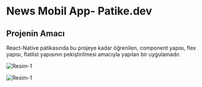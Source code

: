 
# News Mobil App- Patike.dev





## Projenin Amacı 
 React-Native patikasında bu projeye kadar öğrenilen, component yapısı,
flex yapısı, flatlist yapısının pekiştirilmesi amacıyla yapılan bir uygulamadır.






  
![Resim-1](https://i.hizliresim.com/86s1eph.png)


![Resim-1](https://i.hizliresim.com/5nd1gfv.PNG)

    